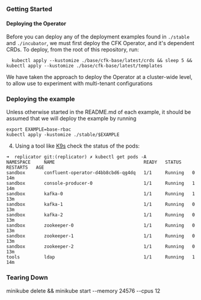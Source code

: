 ### Getting Started

#### Deploying the Operator

[//]: # (TODO: describe how this is a declarative adaptation of CFK's helm instructions.  Also discuss the update script that we have and how version numbers of the components are also important)
Before you can deploy any of the deployment examples found in `./stable` and `./incubator`, we must first deploy the CFK Operator, and it's dependent CRDs.  To deploy, from the root of this repository, run:
  ```shell
    kubectl apply --kustomize ./base/cfk-base/latest/crds && sleep 5 && kubectl apply --kustomize ./base/cfk-base/latest/templates
  ```
  We have taken the approach to deploy the Operator at a cluster-wide level, to allow use to experiment with multi-tenant configurations
  

### Deploying the example
Unless otherwise started in the README.md of each example, it should be assumed that we will deploy the example by running
  ```shell
  export EXAMPLE=base-rbac
  kubectl apply -kustomize ./stable/$EXAMPLE
  ```




4. Using a tool like [K9s](https://github.com/derailed/k9s) check the status of the pods:
```shell
➜  replicator git:(replicator) ✗ kubectl get pods -A
NAMESPACE     NAME                                 READY   STATUS    RESTARTS   AGE
sandbox       confluent-operator-d4bb8cbd6-qg4dq   1/1     Running   0          14m
sandbox       console-producer-0                   1/1     Running   1          14m
sandbox       kafka-0                              1/1     Running   1          13m
sandbox       kafka-1                              1/1     Running   0          13m
sandbox       kafka-2                              1/1     Running   0          13m
sandbox       zookeeper-0                          1/1     Running   0          13m
sandbox       zookeeper-1                          1/1     Running   0          13m
sandbox       zookeeper-2                          1/1     Running   0          13m
tools         ldap                                 1/1     Running   1          14m
```


### Tearing Down

[//]: # (TODO: Describe recomendation to teardown and redeploy other examples)
minikube delete && minikube start --memory 24576 --cpus 12
